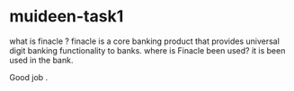 # muideen-task1
what is finacle ?
finacle is a core banking product that provides universal digit banking functionality to banks. 
where is Finacle been used?
it is been used in the bank.



Good job . 
